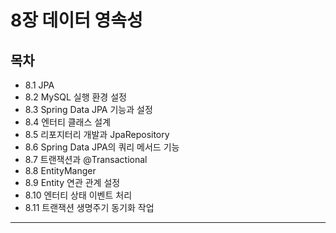 # 8장 데이터 영속성

## 목차
- 8.1 JPA
- 8.2 MySQL 실행 환경 설정
- 8.3 Spring Data JPA 기능과 설정
- 8.4 엔터티 클래스 설계
- 8.5 리포지터리 개발과 JpaRepository
- 8.6 Spring Data JPA의 쿼리 메서드 기능
- 8.7 트랜잭션과 @Transactional
- 8.8 EntityManger
- 8.9 Entity 연관 관계 설정
- 8.10 엔터티 상태 이벤트 처리
- 8.11 트랜잭션 생명주기 동기화 작업

---


